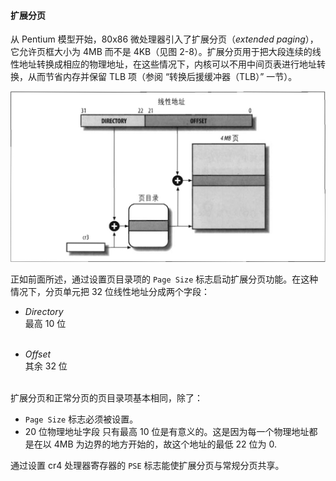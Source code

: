 #### 扩展分页

从 Pentium 模型开始，80x86 微处理器引入了扩展分页（*extended paging*），它允许页框大小为 4MB 而不是 4KB（见图 2-8）。扩展分页用于把大段连续的线性地址转换成相应的物理地址，在这些情况下，内核可以不用中间页表进行地址转换，从而节省内存并保留 TLB 项（参阅 “转换后援缓冲器（TLB）” 一节）。

![图 2-8：扩展分页](../static/2_8.jpg)

正如前面所述，通过设置页目录项的 `Page Size` 标志启动扩展分页功能。在这种情况下，分页单元把 32 位线性地址分成两个字段：

* *Directory*  
最高 10 位  
&emsp;

* *Offset*  
其余 32 位  
&emsp;

扩展分页和正常分页的页目录项基本相同，除了：
- `Page Size` 标志必须被设置。
- 20 位物理地址字段 只有最高 10 位是有意义的。这是因为每一个物理地址都是在以 4MB 为边界的地方开始的，故这个地址的最低 22 位为 0.

通过设置 cr4 处理器寄存器的 `PSE` 标志能使扩展分页与常规分页共享。
